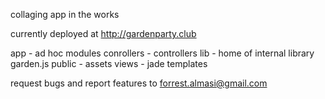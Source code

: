 collaging app in the works

currently deployed at http://gardenparty.club

app - ad hoc modules
conrollers - controllers
lib - home of internal library garden.js
public - assets
views - jade templates

request bugs and report features to forrest.almasi@gmail.com